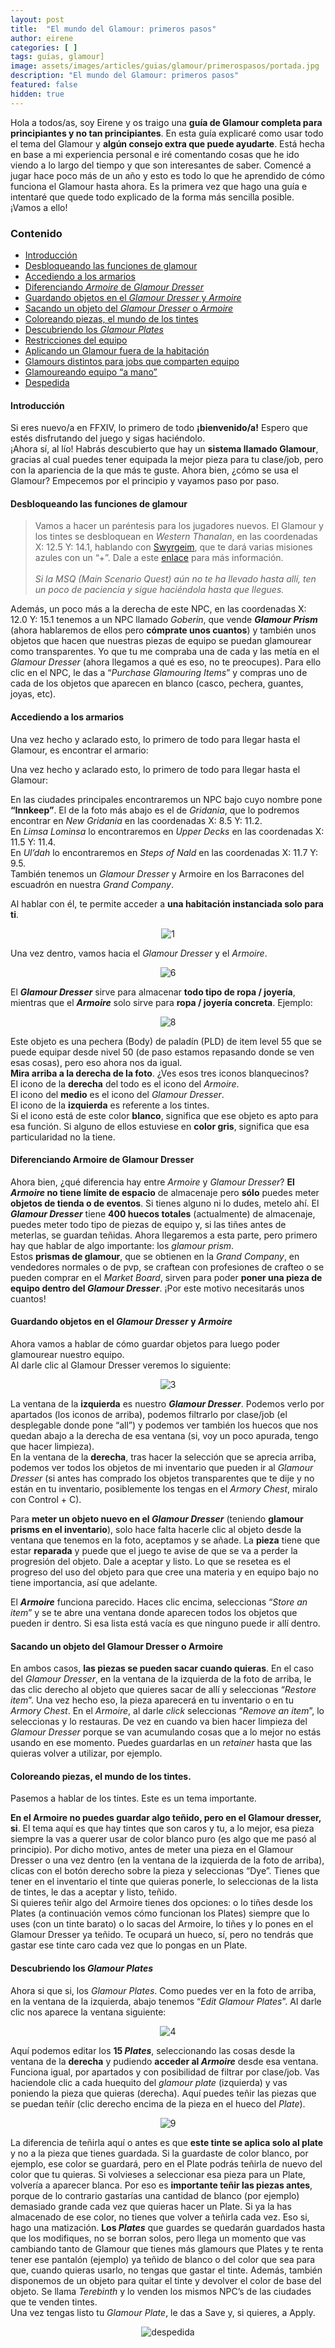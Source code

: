 ```yaml
---
layout: post
title:  "El mundo del Glamour: primeros pasos"
author: eirene
categories: [ ]
tags: guías, glamour]
image: assets/images/articles/guias/glamour/primerospasos/portada.jpg
description: "El mundo del Glamour: primeros pasos"
featured: false
hidden: true
---
```

Hola a todos/as, soy Eirene y os traigo una **guía de Glamour completa para principiantes y no tan principiantes**. En esta guía explicaré como usar todo el tema del Glamour y **algún consejo extra que puede ayudarte**. Está hecha en base a mi experiencia personal e iré comentando cosas que he ido viendo a lo largo del tiempo y que son interesantes de saber. Comencé a jugar hace poco más de un año y esto es todo lo que he aprendido de cómo funciona el Glamour hasta ahora. Es la primera vez que hago una guía e intentaré que quede todo explicado de la forma más sencilla posible. ¡Vamos a ello!

### Contenido
- [Introducción](#introducción)
- [Desbloqueando las funciones de glamour](#desbloqueando-las-funciones-de-glamour)
- [Accediendo a los armarios](#accediendo-a-los-armarios)
- [Diferenciando *Armoire* de *Glamour Dresser*](#diferenciando-armoire-de-glamour-dresser)
- [Guardando objetos en el *Glamour Dresser* y *Armoire*](#guardando-objetos-en-el-glamour-dresser-y-armoire)
- [Sacando un objeto del *Glamour Dresser* o *Armoire*](#sacando-un-objeto-del-glamour-dresser-o-armoire)
- [Coloreando piezas, el mundo de los tintes](#a)
- [Descubriendo los *Glamour Plates*](#a)
- [Restricciones del equipo](#a)
- [Aplicando un Glamour fuera de la habitación](#a)
- [Glamours distintos para jobs que comparten equipo](#a)
- [Glamoureando equipo “a mano”](#a)
- [Despedida](#a)


#### Introducción

Si eres nuevo/a en FFXIV, lo primero de todo **¡bienvenido/a!** Espero que estés disfrutando del juego y sigas haciéndolo.<br/>
¡Ahora sí, al lío! Habrás descubierto que hay un **sistema llamado Glamour**, gracias al cual puedes tener equipada la mejor pieza para tu clase/job, pero con la apariencia de la que más te guste. Ahora bien, ¿cómo se usa el Glamour? Empecemos por el principio y vayamos paso por paso.

#### Desbloqueando las funciones de glamour

<blockquote>
Vamos a hacer un paréntesis para los jugadores nuevos. El Glamour y los tintes se desbloquean en <i>Western Thanalan</i>, en las coordenadas X: 12.5 Y: 14.1, hablando con <a href="https://eu.finalfantasyxiv.com/lodestone/playguide/db/quest/bb7ebd31069/" class="eorzeadb_link" target="_blank">Swyrgeim</a>, que te dará varias misiones azules con un “+”. Dale a este <a href="https://eu.finalfantasyxiv.com/lodestone/playguide/db/quest/bb7ebd31069/" class="eorzeadb_link" target="_blank">enlace</a> para más información.<br/>
<br/>
<i>Si la MSQ (<i>Main Scenario Quest</i>) aún no te ha llevado hasta allí, ten un poco de paciencia y sigue haciéndola hasta que llegues.</i>
</blockquote>

Además, un poco más a la derecha de este NPC, en las coordenadas X: 12.0 Y: 15.1 tenemos a un NPC llamado *Goberin*, que vende ***Glamour Prism*** (ahora hablaremos de ellos pero **cómprate unos cuantos**) y también unos objetos que hacen que nuestras piezas de equipo se puedan glamourear como transparentes. Yo que tu me compraba una de cada y las metía en el *Glamour Dresser* (ahora llegamos a qué es eso, no te preocupes). Para ello clic en el NPC, le das a “*Purchase Glamouring Items*” y compras uno de cada de los objetos que aparecen en blanco (casco, pechera, guantes, joyas, etc).


#### Accediendo a los armarios

Una vez hecho y aclarado esto, lo primero de todo para llegar hasta el Glamour, es encontrar el armario: 

Una vez hecho y aclarado esto, lo primero de todo para llegar hasta el Glamour: 

En las ciudades principales encontraremos un NPC bajo cuyo nombre pone **“Innkeep”**. El de la foto más abajo es el de *Gridania*, que lo podremos encontrar en *New Gridania* en las coordenadas X: 8.5 Y: 11.2.<br/>
En *Limsa Lominsa* lo encontraremos en *Upper Decks* en las coordenadas X: 11.5 Y: 11.4.<br/>
En *Ul’dah* lo encontraremos en *Steps of Nald* en las coordenadas X: 11.7 Y: 9.5.<br/>
También tenemos un *Glamour Dresser* y Armoire en los Barracones del escuadrón en nuestra *Grand Company*.

Al hablar con él, te permite acceder a **una habitación instanciada solo para ti**.

<p align="center"><img src="{{ site.baseurl }}/assets/images/articles/guias/glamour/primerospasos/1.jpg" alt="1"/></p>

Una vez dentro, vamos hacia el *Glamour Dresser* y el *Armoire*.

<p align="center"><img src="{{ site.baseurl }}/assets/images/articles/guias/glamour/primerospasos/6.jpg" alt="6"/></p>

El ***Glamour Dresser*** sirve para almacenar **todo tipo de ropa / joyería**, mientras que el ***Armoire*** solo sirve para **ropa / joyería concreta**.
Ejemplo:

<p align="center"><img src="{{ site.baseurl }}/assets/images/articles/guias/glamour/primerospasos/8.jpg" alt="8"/></p>

Este objeto es una pechera (Body) de paladín (PLD) de item level 55 que se puede equipar desde nivel 50 (de paso estamos repasando donde se ven esas cosas), pero eso ahora nos da igual.<br/>
**Mira arriba a la derecha de la foto**. ¿Ves esos tres iconos blanquecinos?<br/>
El icono de la **derecha** del todo es el icono del *Armoire*.<br/>
El icono del **medio** es el icono del *Glamour Dresser*.<br/>
El icono de la **izquierda** es referente a los tintes.<br/>
Si el icono está de este color **blanco**, significa que ese objeto es apto para esa función. Si alguno de ellos estuviese en **color gris**, significa que esa particularidad no la tiene. 

#### Diferenciando Armoire de Glamour Dresser

Ahora bien, ¿qué diferencia hay entre *Armoire* y *Glamour Dresser*? **El *Armoire* no tiene límite de espacio** de almacenaje pero **sólo** puedes meter **objetos de tienda o de eventos**. Si tienes alguno ni lo dudes, metelo ahí. El ***Glamour Dresser*** tiene **400 huecos totales** (actualmente) de almacenaje, puedes meter todo tipo de piezas de equipo y, si las tiñes antes de meterlas, se guardan teñidas. Ahora llegaremos a esta parte, pero primero hay que hablar de algo importante: los *glamour prism*.<br/>
Estos **prismas de glamour**, que se obtienen en la *Grand Company*, en vendedores normales o de pvp, se craftean con profesiones de crafteo o se pueden comprar en el *Market Board*, sirven para poder **poner una pieza de equipo dentro del *Glamour Dresser***. ¡Por este motivo necesitarás unos cuantos!

#### Guardando objetos en el *Glamour Dresser* y *Armoire*

Ahora vamos a hablar de cómo guardar objetos para luego poder glamourear nuestro equipo.<br/>
Al darle clic al Glamour Dresser veremos lo siguiente:

<p align="center"><img src="{{ site.baseurl }}/assets/images/articles/guias/glamour/primerospasos/3.jpg" alt="3"/></p>

La ventana de la **izquierda** es nuestro ***Glamour Dresser***. Podemos verlo por apartados (los iconos de arriba), podemos filtrarlo por clase/job (el desplegable donde pone “all”) y podemos ver también los huecos que nos quedan abajo a la derecha de esa ventana (si, voy un poco apurada, tengo que hacer limpieza).<br/>
En la ventana de la **derecha**, tras hacer la selección que se aprecia arriba, podemos ver todos los objetos de mi inventario que pueden ir al *Glamour Dresser* (si antes has comprado los objetos transparentes que te dije y no están en tu inventario, posiblemente los tengas en el *Armory Chest*, miralo con Control + C).

Para **meter un objeto nuevo en el *Glamour Dresser*** (teniendo **glamour prisms en el inventario**), solo hace falta hacerle clic al objeto desde la ventana que tenemos en la foto, aceptamos y se añade. La **pieza** tiene que estar **reparada** y puede que el juego te avise de que se va a perder la progresión del objeto. Dale a aceptar y listo. Lo que se resetea es el progreso del uso del objeto para que cree una materia y en equipo bajo no tiene importancia, así que adelante.

El ***Armoire*** funciona parecido. Haces clic encima, seleccionas “*Store an item*” y se te abre una ventana donde aparecen todos los objetos que pueden ir dentro. Si esa lista está vacía es que ninguno puede ir allí dentro. 

#### Sacando un objeto del Glamour Dresser o Armoire

En ambos casos, **las piezas se pueden sacar cuando quieras**. En el caso del *Glamour Dresser*, en la ventana de la izquierda de la foto de arriba, le das clic derecho al objeto que quieres sacar de allí y seleccionas “*Restore item*”. Una vez hecho eso, la pieza aparecerá en tu inventario o en tu *Armory Chest*. En el *Armoire*, al darle *click* seleccionas “*Remove an item*”, lo seleccionas y lo restauras. De vez en cuando va bien hacer limpieza del *Glamour Dresser* porque se van acumulando cosas que a lo mejor no estás usando en ese momento. Puedes guardarlas en un *retainer* hasta que las quieras volver a utilizar, por ejemplo.

#### Coloreando piezas, el mundo de los tintes.

Pasemos a hablar de los tintes. Este es un tema importante.

**En el Armoire no puedes guardar algo teñido, pero en el Glamour dresser, si**. El tema aquí es que hay tintes que son caros y tu, a lo mejor, esa pieza siempre la vas a querer usar de color blanco puro (es algo que me pasó al principio). Por dicho motivo, antes de meter una pieza en el Glamour Dresser o una vez dentro (en la ventana de la izquierda de la foto de arriba), clicas con el botón derecho sobre la pieza y seleccionas “Dye”. Tienes que tener en el inventario el tinte que quieras ponerle, lo seleccionas de la lista de tintes, le das a aceptar y listo, teñido.<br/>
Si quieres teñir algo del Armoire tienes dos opciones: o lo tiñes desde los Plates (a continuación vemos cómo funcionan los Plates) siempre que lo uses (con un tinte barato) o lo sacas del Armoire, lo tiñes y lo pones en el Glamour Dresser ya teñido. Te ocupará un hueco, sí, pero no tendrás que gastar ese tinte caro cada vez que lo pongas en un Plate.

#### Descubriendo los *Glamour Plates*

Ahora si que si, los *Glamour Plates*. Como puedes ver en la foto de arriba, en la ventana de la izquierda, abajo tenemos “*Edit Glamour Plates*”. Al darle clic nos aparece la ventana siguiente:

<p align="center"><img src="{{ site.baseurl }}/assets/images/articles/guias/glamour/primerospasos/4.jpg" alt="4"/></p>

Aquí podemos editar los **15 *Plates***, seleccionando las cosas desde la ventana de la **derecha** y pudiendo **acceder al *Armoire*** desde esa ventana. Funciona igual, por apartados y con posibilidad de filtrar por clase/job. Vas haciendole clic a cada huequito del *glamour plate* (izquierda) y vas poniendo la pieza que quieras (derecha). Aquí puedes teñir las piezas que se puedan teñír (clic derecho encima de la pieza en el hueco del *Plate*).

<p align="center"><img src="{{ site.baseurl }}/assets/images/articles/guias/glamour/primerospasos/9.jpg" alt="9"/></p>

La diferencia de teñirla aquí o antes es que **este tinte se aplica solo al plate** y no a la pieza que tienes guardada. Si la guardaste de color blanco, por ejemplo, ese color se guardará, pero en el Plate podrás teñirla de nuevo del color que tu quieras. Si volvieses a seleccionar esa pieza para un Plate, volvería a aparecer blanca. Por eso es **importante teñir las piezas antes**, porque de lo contrario gastarías una cantidad de blanco (por ejemplo) demasiado grande cada vez que quieras hacer un Plate. Si ya la has almacenado de ese color, no tienes que volver a teñirla cada vez. Eso si, hago una matización. **Los *Plates*** que guardes se quedarán guardados hasta que los modifiques, no se borran solos, pero llega un momento que vas cambiando tanto de Glamour que tienes más glamours que Plates y te renta tener ese pantalón (ejemplo) ya teñido de blanco o del color que sea para que, cuando quieras usarlo, no tengas que gastar el tinte. Además, también disponemos de un objeto para quitar el tinte y devolver el color de base del objeto. Se llama *Terebinth* y lo venden los mismos NPC’s de las ciudades que te venden tintes.<br/>
Una vez tengas listo tu *Glamour Plate*, le das a Save y, si quieres, a Apply. 


<p align="center"><img src="{{ site.baseurl }}/assets/images/articles/guias/glamour/primerospasos/despedida.jpg" alt="despedida"/></p>